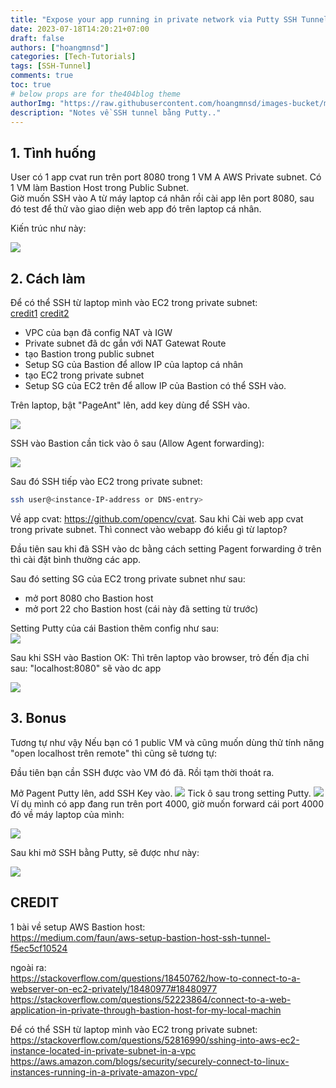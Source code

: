 ```yaml
---
title: "Expose your app running in private network via Putty SSH Tunnel"
date: 2023-07-18T14:20:21+07:00
draft: false
authors: ["hoangmnsd"]
categories: [Tech-Tutorials]
tags: [SSH-Tunnel]
comments: true
toc: true
# below props are for the404blog theme
authorImg: "https://raw.githubusercontent.com/hoangmnsd/images-bucket/master/static/images/hoangmsnd-avatar001.jpg"
description: "Notes về SSH tunnel bằng Putty.."
---
```


## 1. Tình huống

User có 1 app cvat run trên port 8080 trong 1 VM A AWS Private subnet. Có 1 VM làm Bastion Host trong Public Subnet.  
Giờ muốn SSH vào A từ máy laptop cá nhân rồi cài app lên port 8080, sau đó test để thử vào giao diện web app đó trên laptop cá nhân.

Kiến trúc như này:

![](https://d32yh8fbac5ivo.cloudfront.net/static/images/aws-private-subnet-tunnel.jpg)

## 2. Cách làm

Để có thể SSH từ laptop mình vào EC2 trong private subnet:  
[credit1](https://stackoverflow.com/questions/52816990/sshing-into-aws-ec2-instance-located-in-private-subnet-in-a-vpc)
[credit2](https://aws.amazon.com/blogs/security/securely-connect-to-linux-instances-running-in-a-private-amazon-vpc/)

- VPC của bạn đã config NAT và IGW  
- Private subnet đã dc gắn với NAT Gatewat Route  
- tạo Bastion trong public subnet  
- Setup SG của Bastion để allow IP của laptop cá nhân  
- tạo EC2 trong private subnet  
- Setup SG của EC2 trên để allow IP của Bastion có thể SSH vào.   

Trên laptop, bật "PageAnt" lên, add key dùng để SSH vào.   

![](https://d32yh8fbac5ivo.cloudfront.net/static/images/aws-private-subnet-tunnel-pagent-putty.jpg)

SSH vào Bastion cần tick vào ô sau (Allow Agent forwarding):  

![](https://d32yh8fbac5ivo.cloudfront.net/static/images/aws-private-subnet-tunnel-pagent-putty-allow-forwarding.jpg)

Sau đó SSH tiếp vào EC2 trong private subnet:

```sh
ssh user@<instance-IP-address or DNS-entry>
```

Về app cvat: https://github.com/opencv/cvat. Sau khi Cài web app cvat trong private subnet. Thì connect vào webapp đó kiểu gì từ laptop? 

Đầu tiên sau khi đã SSH vào dc bằng cách setting Pagent forwarding ở trên
thì cài đặt bình thường các app.

Sau đó setting SG của EC2 trong private subnet như sau:  
- mở port 8080 cho Bastion host
- mở port 22 cho Bastion host (cái này đã setting từ trước)

Setting Putty của cái Bastion thêm config như sau:  
![](https://d32yh8fbac5ivo.cloudfront.net/static/images/aws-private-subnet-tunnel-putty-tnl.jpg)

Sau khi SSH vào Bastion OK: Thì trên laptop vào browser, trỏ đến địa chỉ sau: "localhost:8080" sẽ vào dc app

![](https://d32yh8fbac5ivo.cloudfront.net/static/images/aws-private-subnet-tunnel-localhost.jpg)


## 3. Bonus 

Tương tự như vậy Nếu bạn có 1 public VM và cũng muốn dùng thử tính năng "open localhost trên remote" thì cũng sẽ tương tự:

Đầu tiên bạn cần SSH được vào VM đó đã. Rồi tạm thời thoát ra.

Mở Pagent Putty lên, add SSH Key vào. 
![](https://d32yh8fbac5ivo.cloudfront.net/static/images/aws-private-subnet-tunnel-pagent-putty.jpg)
Tick ô sau trong setting Putty.
![](https://d32yh8fbac5ivo.cloudfront.net/static/images/aws-private-subnet-tunnel-pagent-putty-allow-forwarding.jpg)
Ví dụ mình có app đang run trên port 4000, giờ muốn forward cái port 4000 đó về máy laptop của mình:

![](https://d32yh8fbac5ivo.cloudfront.net/static/images/putty-tunnel-setting.jpg)

Sau khi mở SSH bằng Putty, sẽ được như này:

![](https://d32yh8fbac5ivo.cloudfront.net/static/images/app-ytalexa-4000-run-via-tunnel.jpg)


## CREDIT

1 bài về setup AWS Bastion host:  
https://medium.com/faun/aws-setup-bastion-host-ssh-tunnel-f5ec5cf10524  

ngoài ra:  
https://stackoverflow.com/questions/18450762/how-to-connect-to-a-webserver-on-ec2-privately/18480977#18480977  
https://stackoverflow.com/questions/52223864/connect-to-a-web-application-in-private-through-bastion-host-for-my-local-machin  

Để có thể SSH từ laptop mình vào EC2 trong private subnet:  
https://stackoverflow.com/questions/52816990/sshing-into-aws-ec2-instance-located-in-private-subnet-in-a-vpc  
https://aws.amazon.com/blogs/security/securely-connect-to-linux-instances-running-in-a-private-amazon-vpc/  
  